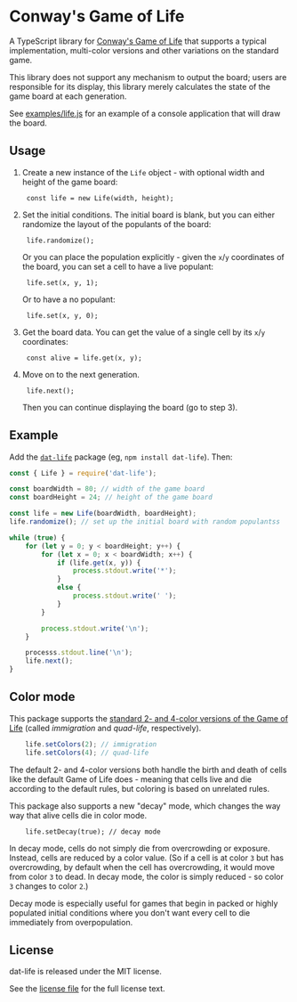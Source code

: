 # Conway's Game of Life

A TypeScript library for [Conway's Game of Life](https://en.wikipedia.org/wiki/Conway%27s_Game_of_Life) that supports a typical implementation, multi-color versions and other variations on the standard game.

This library does not support any mechanism to output the board; users are responsible for its display, this library merely calculates the state of the game board at each generation.

See [examples/life.js](examples/life.js) for an example of a console application that will draw the board.

## Usage

1. Create a new instance of the `Life` object - with optional width and height of the game board:

        const life = new Life(width, height);

2. Set the initial conditions.  The initial board is blank, but you can either randomize the layout of the populants of the board:

        life.randomize();

    Or you can place the population explicitly - given the `x`/`y` coordinates of the board, you can set a cell to have a live populant:

        life.set(x, y, 1);

    Or to have a no populant:

        life.set(x, y, 0);

3. Get the board data.  You can get the value of a single cell by its `x`/`y` coordinates:

        const alive = life.get(x, y);

4. Move on to the next generation.

        life.next();

    Then you can continue displaying the board (go to step 3).

## Example

Add the [`dat-life`](http://npmjs.com/dat-life) package (eg, `npm install dat-life`).  Then:

```javascript
const { Life } = require('dat-life');

const boardWidth = 80; // width of the game board
const boardHeight = 24; // height of the game board

const life = new Life(boardWidth, boardHeight);
life.randomize(); // set up the initial board with random populantss

while (true) {
    for (let y = 0; y < boardHeight; y++) {
        for (let x = 0; x < boardWidth; x++) {
            if (life.get(x, y)) {
                process.stdout.write('*');
            }
            else {
                process.stdout.write(' ');
            }
        }

        process.stdout.write('\n');
    }

    processs.stdout.line('\n');
    life.next();
}
```

## Color mode

This package supports the [standard 2- and 4-color versions of the Game of Life](https://conwaylife.com/ref/mniemiec/color.htm) (called _immigration_ and _quad-life_, respectively).

```javascript
    life.setColors(2); // immigration
    life.setColors(4); // quad-life
```

The default 2- and 4-color versions both handle the birth and death of cells like the default Game of Life does - meaning that cells live and die according to the default rules, but coloring is based on unrelated rules.

This package also supports a new "decay" mode, which changes the way way that alive cells die in color mode.

```javascsript
    life.setDecay(true); // decay mode
```

In decay mode, cells do not simply die from overcrowding or exposure.  Instead, cells are reduced by a color value.  (So if a cell is at color `3` but has overcrowding, by default when the cell has overcrowding, it would move from color `3` to dead.  In decay mode, the color is simply reduced - so color `3` changes to color `2`.)

Decay mode is especially useful for games that begin in packed or highly populated initial conditions where you don't want every cell to die immediately from overpopulation.

## License

dat-life is released under the MIT license.

See the [license file](LICENSE.txt) for the full license text.
